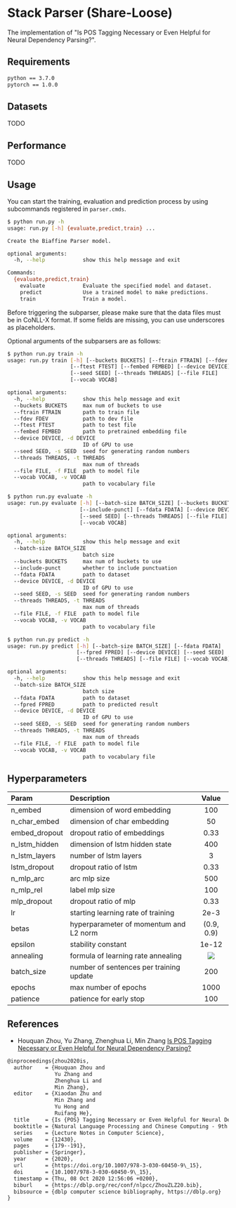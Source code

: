 # Stack Parser (Share-Loose)

The implementation of "Is POS Tagging Necessary or Even Helpful for Neural Dependency Parsing?".

## Requirements

```txt
python == 3.7.0
pytorch == 1.0.0
```

## Datasets

TODO

## Performance

TODO

## Usage

You can start the training, evaluation and prediction process by using subcommands registered in `parser.cmds`.

```sh
$ python run.py -h
usage: run.py [-h] {evaluate,predict,train} ...

Create the Biaffine Parser model.

optional arguments:
  -h, --help            show this help message and exit

Commands:
  {evaluate,predict,train}
    evaluate            Evaluate the specified model and dataset.
    predict             Use a trained model to make predictions.
    train               Train a model.
```

Before triggering the subparser, please make sure that the data files must be in CoNLL-X format. If some fields are missing, you can use underscores as placeholders.

Optional arguments of the subparsers are as follows:

```sh
$ python run.py train -h
usage: run.py train [-h] [--buckets BUCKETS] [--ftrain FTRAIN] [--fdev FDEV]
                    [--ftest FTEST] [--fembed FEMBED] [--device DEVICE]
                    [--seed SEED] [--threads THREADS] [--file FILE]
                    [--vocab VOCAB]

optional arguments:
  -h, --help            show this help message and exit
  --buckets BUCKETS     max num of buckets to use
  --ftrain FTRAIN       path to train file
  --fdev FDEV           path to dev file
  --ftest FTEST         path to test file
  --fembed FEMBED       path to pretrained embedding file
  --device DEVICE, -d DEVICE
                        ID of GPU to use
  --seed SEED, -s SEED  seed for generating random numbers
  --threads THREADS, -t THREADS
                        max num of threads
  --file FILE, -f FILE  path to model file
  --vocab VOCAB, -v VOCAB
                        path to vocabulary file

$ python run.py evaluate -h
usage: run.py evaluate [-h] [--batch-size BATCH_SIZE] [--buckets BUCKETS]
                       [--include-punct] [--fdata FDATA] [--device DEVICE]
                       [--seed SEED] [--threads THREADS] [--file FILE]
                       [--vocab VOCAB]

optional arguments:
  -h, --help            show this help message and exit
  --batch-size BATCH_SIZE
                        batch size
  --buckets BUCKETS     max num of buckets to use
  --include-punct       whether to include punctuation
  --fdata FDATA         path to dataset
  --device DEVICE, -d DEVICE
                        ID of GPU to use
  --seed SEED, -s SEED  seed for generating random numbers
  --threads THREADS, -t THREADS
                        max num of threads
  --file FILE, -f FILE  path to model file
  --vocab VOCAB, -v VOCAB
                        path to vocabulary file

$ python run.py predict -h
usage: run.py predict [-h] [--batch-size BATCH_SIZE] [--fdata FDATA]
                      [--fpred FPRED] [--device DEVICE] [--seed SEED]
                      [--threads THREADS] [--file FILE] [--vocab VOCAB]

optional arguments:
  -h, --help            show this help message and exit
  --batch-size BATCH_SIZE
                        batch size
  --fdata FDATA         path to dataset
  --fpred FPRED         path to predicted result
  --device DEVICE, -d DEVICE
                        ID of GPU to use
  --seed SEED, -s SEED  seed for generating random numbers
  --threads THREADS, -t THREADS
                        max num of threads
  --file FILE, -f FILE  path to model file
  --vocab VOCAB, -v VOCAB
                        path to vocabulary file
```

## Hyperparameters

| Param         | Description                             |                                 Value                                  |
| :------------ | :-------------------------------------- | :--------------------------------------------------------------------: |
| n_embed       | dimension of word embedding             |                                  100                                   |
| n_char_embed  | dimension of char embedding             |                                  50                                   |
| embed_dropout | dropout ratio of embeddings             |                                  0.33                                  |
| n_lstm_hidden | dimension of lstm hidden state          |                                  400                                   |
| n_lstm_layers | number of lstm layers                   |                                   3                                    |
| lstm_dropout  | dropout ratio of lstm                   |                                  0.33                                  |
| n_mlp_arc     | arc mlp size                            |                                  500                                   |
| n_mlp_rel     | label mlp size                          |                                  100                                   |
| mlp_dropout   | dropout ratio of mlp                    |                                  0.33                                  |
| lr            | starting learning rate of training      |                                  2e-3                                  |
| betas         | hyperparameter of momentum and L2 norm  |                               (0.9, 0.9)                               |
| epsilon       | stability constant                      |                                 1e-12                                  |
| annealing     | formula of learning rate annealing      | <img src="https://latex.codecogs.com/gif.latex?.75^{\frac{t}{5000}}"/> |
| batch_size    | number of sentences per training update |                                  200                                   |
| epochs        | max number of epochs                    |                                  1000                                  |
| patience      | patience for early stop                 |                                  100                                   |

## References

* Houquan Zhou, Yu Zhang, Zhenghua Li, Min Zhang [Is POS Tagging Necessary or Even Helpful for Neural Dependency Parsing?](https://arxiv.org/abs/1611.01734)

```txt
@inproceedings{zhou2020is,
  author    = {Houquan Zhou and
               Yu Zhang and
               Zhenghua Li and
               Min Zhang},
  editor    = {Xiaodan Zhu and
               Min Zhang and
               Yu Hong and
               Ruifang He},
  title     = {Is {POS} Tagging Necessary or Even Helpful for Neural Dependency Parsing?},
  booktitle = {Natural Language Processing and Chinese Computing - 9th {CCF} International Conference, {NLPCC} 2020, Zhengzhou, China, October 14-18, 2020, Proceedings, Part {I}},
  series    = {Lecture Notes in Computer Science},
  volume    = {12430},
  pages     = {179--191},
  publisher = {Springer},
  year      = {2020},
  url       = {https://doi.org/10.1007/978-3-030-60450-9\_15},
  doi       = {10.1007/978-3-030-60450-9\_15},
  timestamp = {Thu, 08 Oct 2020 12:56:06 +0200},
  biburl    = {https://dblp.org/rec/conf/nlpcc/ZhouZLZ20.bib},
  bibsource = {dblp computer science bibliography, https://dblp.org}
}
```
